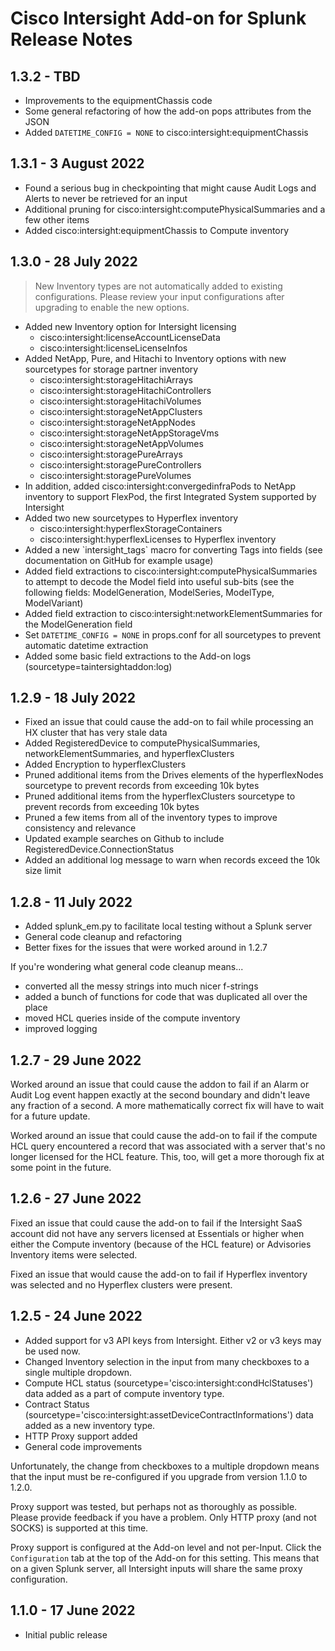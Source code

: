 # Cisco Intersight Add-on for Splunk Release Notes

## 1.3.2 - TBD

- Improvements to the equipmentChassis code
- Some general refactoring of how the add-on pops attributes from the JSON
- Added `DATETIME_CONFIG = NONE` to cisco:intersight:equipmentChassis

## 1.3.1 - 3 August 2022

- Found a serious bug in checkpointing that might cause Audit Logs and Alerts to never be retrieved for an input
- Additional pruning for cisco:intersight:computePhysicalSummaries and a few other items
- Added cisco:intersight:equipmentChassis to Compute inventory

## 1.3.0 - 28 July 2022

>New Inventory types are not automatically added to existing configurations.  Please review your input configurations after upgrading to enable the new options.

- Added new Inventory option for Intersight licensing
  - cisco:intersight:licenseAccountLicenseData
  - cisco:intersight:licenseLicenseInfos
- Added NetApp, Pure, and Hitachi to Inventory options with new sourcetypes for storage partner inventory
  - cisco:intersight:storageHitachiArrays
  - cisco:intersight:storageHitachiControllers
  - cisco:intersight:storageHitachiVolumes
  - cisco:intersight:storageNetAppClusters
  - cisco:intersight:storageNetAppNodes
  - cisco:intersight:storageNetAppStorageVms
  - cisco:intersight:storageNetAppVolumes
  - cisco:intersight:storagePureArrays
  - cisco:intersight:storagePureControllers
  - cisco:intersight:storagePureVolumes
- In addition, added cisco:intersight:convergedinfraPods to NetApp inventory to support FlexPod, the first Integrated System supported by Intersight
- Added two new sourcetypes to Hyperflex inventory
  - cisco:intersight:hyperflexStorageContainers
  - cisco:intersight:hyperflexLicenses to Hyperflex inventory
- Added a new \`intersight_tags\` macro for converting Tags into fields (see documentation on GitHub for example usage)
- Added field extractions to cisco:intersight:computePhysicalSummaries to attempt to decode the Model field into useful sub-bits (see the following fields: ModelGeneration, ModelSeries, ModelType, ModelVariant)
- Added field extraction to cisco:intersight:networkElementSummaries for the ModelGeneration field
- Set `DATETIME_CONFIG = NONE` in props.conf for all sourcetypes to prevent automatic datetime extraction
- Added some basic field extractions to the Add-on logs (sourcetype=taintersightaddon:log)

## 1.2.9 - 18 July 2022

- Fixed an issue that could cause the add-on to fail while processing an HX cluster that has very stale data
- Added RegisteredDevice to computePhysicalSummaries, networkElementSummaries, and hyperflexClusters
- Added Encryption to hyperflexClusters
- Pruned additional items from the Drives elements of the hyperflexNodes sourcetype to prevent records from exceeding 10k bytes
- Pruned additional items from the hyperflexClusters sourcetype to prevent records from exceeding 10k bytes
- Pruned a few items from all of the inventory types to improve consistency and relevance
- Updated example searches on Github to include RegisteredDevice.ConnectionStatus
- Added an additional log message to warn when records exceed the 10k size limit

## 1.2.8 - 11 July 2022

- Added splunk_em.py to facilitate local testing without a Splunk server
- General code cleanup and refactoring
- Better fixes for the issues that were worked around in 1.2.7

If you're wondering what general code cleanup means...

- converted all the messy strings into much nicer f-strings
- added a bunch of functions for code that was duplicated all over the place
- moved HCL queries inside of the compute inventory
- improved logging

## 1.2.7 - 29 June 2022

Worked around an issue that could cause the addon to fail if an Alarm or Audit Log event happen exactly at the second boundary and didn't leave any fraction of a second.  A more mathematically correct fix will have to wait for a future update.

Worked around an issue that could cause the add-on to fail if the compute HCL query encountered a record that was associated with a server that's no longer licensed for the HCL feature.  This, too, will get a more thorough fix at some point in the future.

## 1.2.6 - 27 June 2022

Fixed an issue that could cause the add-on to fail if the Intersight SaaS account did not have any servers licensed at Essentials or higher when either the Compute inventory (because of the HCL feature) or Advisories Inventory items were selected.

Fixed an issue that would cause the add-on to fail if Hyperflex inventory was selected and no Hyperflex clusters were present.

## 1.2.5 - 24 June 2022

- Added support for v3 API keys from Intersight.  Either v2 or v3 keys may be used now.
- Changed Inventory selection in the input from many checkboxes to a single multiple dropdown.
- Compute HCL status (sourcetype='cisco:intersight:condHclStatuses') data added as a part of compute inventory type.
- Contract Status (sourcetype='cisco:intersight:assetDeviceContractInformations') data added as a new inventory type.
- HTTP Proxy support added
- General code improvements

Unfortunately, the change from checkboxes to a multiple dropdown means that the input must be re-configured if you upgrade from version 1.1.0 to 1.2.0.

Proxy support was tested, but perhaps not as thoroughly as possible.  Please provide feedback if you have a problem.  Only HTTP proxy (and not SOCKS) is supported at this time.

Proxy support is configured at the Add-on level and not per-Input.  Click the `Configuration` tab at the top of the Add-on for this setting.  This means that on a given Splunk server, all Intersight inputs will share the same proxy configuration.

## 1.1.0 - 17 June 2022

- Initial public release
